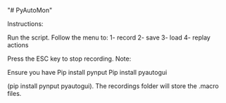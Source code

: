 "# PyAutoMon" 

Instructions:

Run the script.
Follow the menu to:
1- record
2- save 
3- load
4- replay actions

Press the ESC key to stop recording.
Note:

Ensure you have 
Pip install pynput 
Pip install pyautogui 

(pip install pynput pyautogui).
The recordings folder will store the .macro files.
